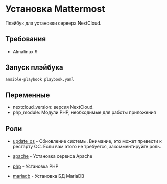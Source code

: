 Установка Mattermost
====================

Плэйбук для установки сервера NextCloud.

Требования
------------

- Almalinux 9

Запуск плэйбука
----------------

    ansible-playbook playbook.yaml

Переменные
----------

- nextcloud_version: версия NextCloud.
- php_module: Модули PHP, необходимые для работы приложения

Роли
----

- [update_os](./roles/update_os/) - Обновление системы. Внимание, это может превести к рестарту ОС. Если вам этого не требуется, закомментируйте роль.

- [apache](./roles/apache/) - Установка сервиса Apache

- [php](./roles/php/) - Установка PHP

- [mariadb](./roles/mariadb/) - Установка БД MariaDB
